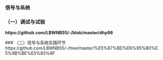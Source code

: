 ###  信号与系统

### （一）调试与试验
<p><b>https://github.com/LBWNB55/-/blob/master/dhy66</b></p>
### （二）信号与系统实践环节
https://github.com/LBWNB55/-/tree/master/%E5%87%BD%E6%95%B0%E5%9B%BE%E5%83%8F
